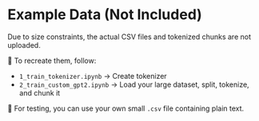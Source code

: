 # Example Data (Not Included)

Due to size constraints, the actual CSV files and tokenized chunks are not uploaded.

📝 To recreate them, follow:
- `1_train_tokenizer.ipynb` → Create tokenizer
- `2_train_custom_gpt2.ipynb` → Load your large dataset, split, tokenize, and chunk it

🧪 For testing, you can use your own small `.csv` file containing plain text.

